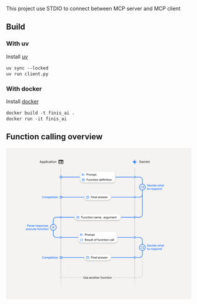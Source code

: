 This project use STDIO to connect between MCP server and MCP client

## Build

### With uv

Install [uv](https://github.com/astral-sh/uv)

```{bash}
uv sync --locked
uv run client.py
```

### With docker

Install [docker](https://www.docker.com/)

```{bash}
docker build -t finis_ai .
docker run -it finis_ai
```

## Function calling overview

![Function calling overview](./assets/function-calling-overview.png)
